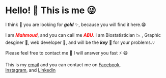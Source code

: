 # Hello! 👋  This is me 😜

I think 🤔 you are looking for **_gold_** ✨, because you
 will find it here.😁

I am <span style="color:red">**_Mahmoud_**</span>, and you
 can call me <span style="color:red">**_ABU_**</span>. I am
  Biostatistician 📉 , Graphic desginer 🎯, web developer
  🚀, and will be the **_key_** 🔑 for your problems.💡

Please feel free to contact me 💬 I will answer you fast ⚡ 😄

This is my [email](krakla@gmail.com) and you can contact me
on  [Facebook](https://www.facebook.com/mazoum),  
[Instagram](https://www.instagram.com/krakla), and
[Linkedin](https://www.linkedin.com/in/mazoum)
